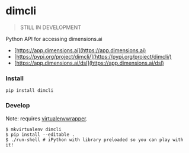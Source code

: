 # dimcli

> STILL IN DEVELOPMENT

Python API for accessing dimensions.ai

-   [https://app.dimensions.ai](https://app.dimensions.ai)
-   [https://pypi.org/project/dimcli/](https://pypi.org/project/dimcli/)
-   [https://app.dimensions.ai/dsl](https://app.dimensions.ai/dsl)

### Install

```
pip install dimcli
```

### Develop

Note: requires [virtualenvwrapper](https://virtualenvwrapper.readthedocs.io/en/latest/).

```
$ mkvirtualenv dimcli
$ pip install --editable .
$ ./run-shell # iPython with library preloaded so you can play with it!
```
